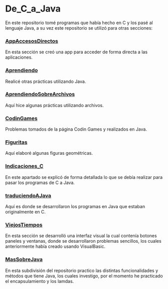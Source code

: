 # De_C_a_Java

En este repositorio tomé programas que había hecho en C y los pasé al lenguaje Java, a su vez este repositorio se  utilizó para otras secciones:

### [AppAccesosDirectos](https://github.com/Karolita02/De_C_a_Java/tree/master/src/AppAccesosDirectos)

En esta sección se creó una app para acceder de forma directa a las aplicaciones.

### [Aprendiendo](https://github.com/Karolita02/De_C_a_Java/tree/master/src/Aprendiendo)

Realicé otras prácticas utilizando Java.

### [AprendiendoSobreArchivos](https://github.com/Karolita02/De_C_a_Java/tree/master/src/AprendiendoSobreArchivos)

Aquí hice algunas prácticas utilizando archivos.

### [CodinGames](https://github.com/Karolita02/De_C_a_Java/tree/master/src/CodinGames)

Problemas tomados de la página Codin Games y realizados en Java.

### [Figuritas](https://github.com/Karolita02/De_C_a_Java/tree/master/src/Figuritas)

Aquí elaboré algunas figuras geométricas.

### [Indicaciones_C](https://github.com/Karolita02/De_C_a_Java/tree/master/src/indicaciones_C)

En este apartado se explicó de forma detallada lo que se debía realizar para pasar los programas de C a Java.

### [traduciendoAJava](https://github.com/Karolita02/De_C_a_Java/tree/master/src/traduciendoAJava)

Aquí es donde se desarrollaron los programas en Java que estaban originalmente en C.

### [ViejosTiempos](https://github.com/Karolita02/De_C_a_Java/tree/master/src/ViejosTiempos)

En esta sección se desarrolló una interfaz visual la cual contenía botones paneles y ventanas, donde se desarrollaron problemas sencillos, los cuales anteriormente había creado usando VisualBasic.

### [MasSobreJava](https://github.com/Karolita02/De_C_a_Java/tree/master/src/MasSobreJava)

En esta subdivisión del repositorio practico las distintas funcionalidades y métodos que tiene Java, los cuales investigo, por el momento he practicado el encapsulamiento y los lamdas.
